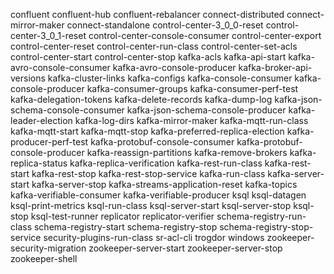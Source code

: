 confluent
confluent-hub
confluent-rebalancer
connect-distributed
connect-mirror-maker
connect-standalone
control-center-3_0_0-reset
control-center-3_0_1-reset
control-center-console-consumer
control-center-export
control-center-reset
control-center-run-class
control-center-set-acls
control-center-start
control-center-stop
kafka-acls
kafka-api-start
kafka-avro-console-consumer
kafka-avro-console-producer
kafka-broker-api-versions
kafka-cluster-links
kafka-configs
kafka-console-consumer
kafka-console-producer
kafka-consumer-groups
kafka-consumer-perf-test
kafka-delegation-tokens
kafka-delete-records
kafka-dump-log
kafka-json-schema-console-consumer
kafka-json-schema-console-producer
kafka-leader-election
kafka-log-dirs
kafka-mirror-maker
kafka-mqtt-run-class
kafka-mqtt-start
kafka-mqtt-stop
kafka-preferred-replica-election
kafka-producer-perf-test
kafka-protobuf-console-consumer
kafka-protobuf-console-producer
kafka-reassign-partitions
kafka-remove-brokers
kafka-replica-status
kafka-replica-verification
kafka-rest-run-class
kafka-rest-start
kafka-rest-stop
kafka-rest-stop-service
kafka-run-class
kafka-server-start
kafka-server-stop
kafka-streams-application-reset
kafka-topics
kafka-verifiable-consumer
kafka-verifiable-producer
ksql
ksql-datagen
ksql-print-metrics
ksql-run-class
ksql-server-start
ksql-server-stop
ksql-stop
ksql-test-runner
replicator
replicator-verifier
schema-registry-run-class
schema-registry-start
schema-registry-stop
schema-registry-stop-service
security-plugins-run-class
sr-acl-cli
trogdor
windows
zookeeper-security-migration
zookeeper-server-start
zookeeper-server-stop
zookeeper-shell
